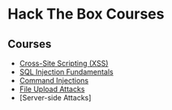 # Hack The Box Courses

## Courses
- [Cross-Site Scripting (XSS)](./cross-site-scripting.md)
- [SQL Injection Fundamentals](./sql-injection-fundamentals.md)
- [Command Injections](./command-injections.md)
- [File Upload Attacks](./file-upload-attacks.md)
- [Server-side Attacks]

<!-- - [Web Requests](./web-requests.md)
- [Introduction to Web Applications](./intro-webapp.md)
- [Using Web Proxies](./web-proxies.md)
- [Information Gathering - Web Edition](./info-gathering.md)
- [Attacking Web Applications with Ffuf](./web-fuzzing-ffuf.md)
- [JavaScript Deobfuscation](./js-deobfuscation.md) -->
<!-- - [SQLMap Essentials](./sqlmap-essentials.md) -->